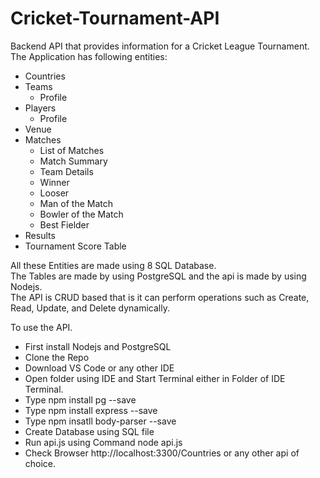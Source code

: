 # Cricket-Tournament-API

Backend API that provides information for a Cricket League Tournament.  
The Application has following entities:  
* Countries  
* Teams  
   * Profile   
* Players
   * Profile
* Venue
* Matches
  * List of Matches
  * Match Summary
  * Team Details
  * Winner
  * Looser
  * Man of the Match
  * Bowler of the Match
  * Best Fielder
* Results
* Tournament Score Table  

All these Entities are made using 8 SQL Database.  
The Tables are made by using PostgreSQL and the api is made by using Nodejs.  
The API is CRUD based that is it can perform operations such as Create, Read, Update, and Delete dynamically.  


To use the API.  
* First install Nodejs and PostgreSQL  
* Clone the Repo  
* Download VS Code or any other IDE  
* Open folder using IDE and Start Terminal either in Folder of IDE Terminal.  
* Type npm install pg --save  
* Type npm install express --save  
* Type npm insatll body-parser --save  
* Create Database using SQL file  
* Run api.js using Command node api.js  
* Check Browser http://localhost:3300/Countries  or any other api of choice.
